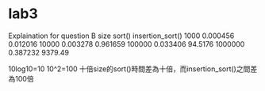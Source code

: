 # lab3

Explaination for question B
size   sort()   insertion_sort()
1000   0.000456   0.012016
10000   0.003278   0.961659
100000   0.033406   94.5176
1000000   0.387232   9379.49

10log10=10
10^2=100
十倍size的sort()時間差為十倍，而insertion_sort()之間差為100倍
